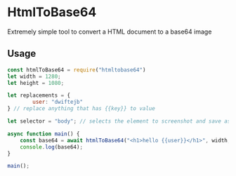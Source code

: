 # HtmlToBase64

Extremely simple tool to convert a HTML document to a base64 image

## Usage

```js
const htmlToBase64 = require("htmltobase64")
let width = 1280;
let height = 1080;

let replacements = {
        user: "dwiftejb"
} // replace anything that has {{key}} to value

let selector = "body"; // selects the element to screenshot and save as base64, leave empty to screenshot whole page.

async function main() {
    const base64 = await htmlToBase64("<h1>hello {{user}}</h1>", width, height, replacements, selector);
    console.log(base64);
}

main();
```
